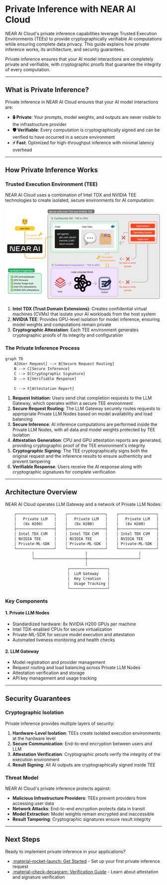 # Private Inference with NEAR AI Cloud

NEAR AI Cloud's private inference capabilities leverage Trusted Execution Environments (TEEs) to provide cryptographically verifiable AI computations while ensuring complete data privacy. This guide explains how private inference works, its architecture, and security guarantees.

Private inference ensures that your AI model interactions are completely private and verifiable, with cryptographic proofs that guarantee the integrity of every computation.

---

## What is Private Inference?

Private inference in NEAR AI Cloud ensures that your AI model interactions are:

- **🔒 Private**: Your prompts, model weights, and outputs are never visible to the infrastructure provider
- **🛡️ Verifiable**: Every computation is cryptographically signed and can be verified to have occurred in a secure environment
- **⚡ Fast**: Optimized for high-throughput inference with minimal latency overhead

---

## How Private Inference Works

### Trusted Execution Environment (TEE)

NEAR AI Cloud uses a combination of Intel TDX and NVIDIA TEE technologies to create isolated, secure environments for AI computation:

![TEE Architecture](../assets/tee.png)

1. **Intel TDX (Trust Domain Extensions)**: Creates confidential virtual machines (CVMs) that isolate your AI workloads from the host system
2. **NVIDIA TEE**: Provides GPU-level isolation for model inference, ensuring model weights and computations remain private
3. **Cryptographic Attestation**: Each TEE environment generates cryptographic proofs of its integrity and configuration

### The Private Inference Process

```mermaid
graph TD
    A[User Request] --> B[Secure Request Routing]
    B --> C[Secure Inference]
    C --> D[Cryptographic Signature]
    D --> E[Verifiable Response]
    
    C --> F[Attestation Report]
```

1. **Request Initiation**: Users send chat completion requests to the LLM Gateway, which operates within a secure TEE environment
2. **Secure Request Routing**: The LLM Gateway securely routes requests to appropriate Private LLM Nodes based on model availability and load balancing
3. **Secure Inference**: AI inference computations are performed inside the Private LLM Nodes, with all data and model weights protected by TEE isolation
4. **Attestation Generation**: CPU and GPU attestation reports are generated, providing cryptographic proof of the TEE environment's integrity
5. **Cryptographic Signing**: The TEE cryptographically signs both the original request and the inference results to ensure authenticity and prevent tampering
6. **Verifiable Response**: Users receive the AI response along with cryptographic signatures for complete verification

---

## Architecture Overview

NEAR AI Cloud operates LLM Gateway and a network of Private LLM Nodes:

```
    ┌─────────────────┐    ┌─────────────────┐    ┌─────────────────┐
    │   Private LLM   │    │   Private LLM   │    │   Private LLM   │
    │   (8x H200)     │    │   (8x H200)     │    │   (8x H200)     │
    ├─────────────────┤    ├─────────────────┤    ├─────────────────┤
    │ Intel TDX CVM   │    │ Intel TDX CVM   │    │ Intel TDX CVM   │
    │ NVIDIA TEE      │    │ NVIDIA TEE      │    │ NVIDIA TEE      │
    │ Private-ML-SDK  │    │ Private-ML-SDK  │    │ Private-ML-SDK  │ 
    └─────────────────┘    └─────────────────┘    └─────────────────┘
            │                       │                       │
            └───────────────────────┼───────────────────────┘
                                    │
                            ┌─────────────────┐
                            │  LLM Gateway    │
                            │  Key Creation   │
                            │  Usage Tracking │
                            └─────────────────┘
```

### Key Components

#### 1. **Private LLM Nodes**
- Standardized hardware: 8x NVIDIA H200 GPUs per machine
- Intel TDX-enabled CPUs for secure virtualization
- Private-ML-SDK for secure model execution and attestation
- Automated liveness monitoring and health checks

#### 2. **LLM Gateway**
- Model registration and provider management
- Request routing and load balancing across Private LLM Nodes
- Attestation verification and storage
- API key management and usage tracking

---

## Security Guarantees

### Cryptographic Isolation

Private inference provides multiple layers of security:

1. **Hardware-Level Isolation**: TEEs create isolated execution environments at the hardware level
2. **Secure Communication**: End-to-end encryption between users and LLM
3. **Attestation Verification**: Cryptographic proofs verify the integrity of the execution environment
4. **Result Signing**: All AI outputs are cryptographically signed inside TEE

### Threat Model

NEAR AI Cloud's private inference protects against:

- **Malicious Infrastructure Providers**: TEEs prevent providers from accessing user data
- **Network Attacks**: End-to-end encryption protects data in transit
- **Model Extraction**: Model weights remain encrypted and inaccessible
- **Result Tampering**: Cryptographic signatures ensure result integrity

---

## Next Steps

Ready to implement private inference in your applications?

- [:material-rocket-launch: Get Started](./get-started.md) - Set up your first private inference request
- [:material-check-decagram: Verification Guide](./verification.md) - Learn about attestation and signature verification

